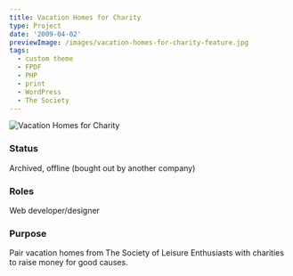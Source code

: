 ```yaml
---
title: Vacation Homes for Charity
type: Project
date: '2009-04-02'
previewImage: /images/vacation-homes-for-charity-feature.jpg
tags:
  - custom theme
  - FPDF
  - PHP
  - print
  - WordPress
  - The Society
---
```

![Vacation Homes for Charity](/images/societyVacationHomesCharityTop.jpg)

### Status

Archived, offline (bought out by another company)

### Roles

Web developer/designer

### Purpose

Pair vacation homes from The Society of Leisure Enthusiasts with charities to raise money for good causes.
